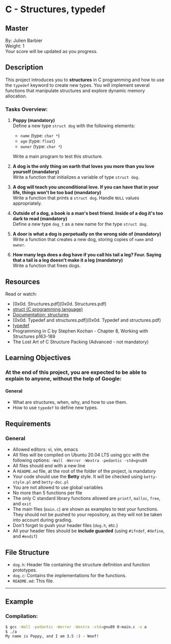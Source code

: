 # C - Structures, typedef

## Master
By: Julien Barbier  
Weight: 1  
Your score will be updated as you progress.

## Description
This project introduces you to **structures** in C programming and how to use the `typedef` keyword to create new types. You will implement several functions that manipulate structures and explore dynamic memory allocation.

### Tasks Overview:

1. **Poppy (mandatory)**  
   Define a new type `struct dog` with the following elements:
   - `name` (type: `char *`)
   - `age` (type: `float`)
   - `owner` (type: `char *`)
   
   Write a main program to test this structure.

2. **A dog is the only thing on earth that loves you more than you love yourself (mandatory)**  
   Write a function that initializes a variable of type `struct dog`.

3. **A dog will teach you unconditional love. If you can have that in your life, things won't be too bad (mandatory)**  
   Write a function that prints a `struct dog`. Handle `NULL` values appropriately.

4. **Outside of a dog, a book is a man's best friend. Inside of a dog it's too dark to read (mandatory)**  
   Define a new type `dog_t` as a new name for the type `struct dog`.

5. **A door is what a dog is perpetually on the wrong side of (mandatory)**  
   Write a function that creates a new dog, storing copies of `name` and `owner`.

6. **How many legs does a dog have if you call his tail a leg? Four. Saying that a tail is a leg doesn't make it a leg (mandatory)**  
   Write a function that frees dogs.

## Resources

Read or watch:
- [0x0d. Structures.pdf](0x0d. Structures.pdf)
- [struct (C programming language)](https://en.wikipedia.org/wiki/Struct_(C_programming_language))
- [Documentation: structures](https://en.cppreference.com/w/c/language/struct)
- [0x0d. Typedef and structures.pdf](0x0d. Typedef and structures.pdf)
- [typedef](https://en.wikipedia.org/wiki/Typedef)
- Programming in C by Stephen Kochan - Chapter 8, Working with Structures p163-189
- The Lost Art of C Structure Packing (Advanced - not mandatory)

## Learning Objectives

### At the end of this project, you are expected to be able to explain to anyone, without the help of Google:
#### General
- What are structures, when, why, and how to use them.
- How to use `typedef` to define new types.

## Requirements

### General
- Allowed editors: vi, vim, emacs
- All files will be compiled on Ubuntu 20.04 LTS using gcc with the following options: `-Wall -Werror -Wextra -pedantic -std=gnu89`
- All files should end with a new line
- A `README.md` file, at the root of the folder of the project, is mandatory
- Your code should use the **Betty** style. It will be checked using `betty-style.pl` and `betty-doc.pl`
- You are not allowed to use global variables
- No more than 5 functions per file
- The only C standard library functions allowed are `printf`, `malloc`, `free`, and `exit`
- The main files (`main.c`) are shown as examples to test your functions. They should not be pushed to your repository, as they will not be taken into account during grading.
- Don't forget to push your header files (`dog.h`, etc.)
- All your header files should be **include guarded** (using `#ifndef`, `#define`, and `#endif`)

## File Structure

- `dog.h`: Header file containing the structure definition and function prototypes.
- `dog.c`: Contains the implementations for the functions.
- `README.md`: This file.

---

## Example

### Compilation:
```bash
$ gcc -Wall -pedantic -Werror -Wextra -std=gnu89 0-main.c -o a
$ ./a
My name is Poppy, and I am 3.5 :) - Woof!

